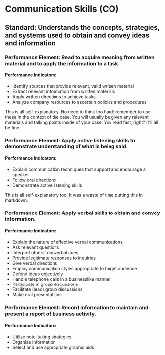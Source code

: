 # Communication Skills (CO)

## Standard: Understands the concepts, strategies, and systems used to obtain and convey ideas and information

### Performance Element: Read to acquire meaning from written material and to apply the information to a task.

#### Performance Indicators:

* Identify sources that provide relevant, valid written material
* Extract relevant information from written materials
* Apply written directions to achieve tasks
* Analyze company resources to ascertain policies and procedures

This is all self-explanatory. No need to think too hard: remember to use these in the context of the case.
You will usually be given any relevant materials and talking points inside of your case. You read fast, right? It'll all be fine.

### Performance Element: Apply active listening skills to demonstrate understanding of what is being said.

#### Performance Indicators:

* Explain communication techniques that support and encourage a speaker
* Follow oral directions
* Demonstrate active listening skills

This is all self-explanatory too. It was a waste of time putting this in markdown.

### Performance Element: Apply verbal skills to obtain and convey information.

#### Performance Indicators:

* Explain the nature of effective verbal communications
* Ask relevant questions
* Interpret others' nonverbal cues
* Provide legitimate responses to inquiries
* Give verbal directions
* Employ communication styles appropriate to target audience
* Defend ideas objectively
* Handle telephone calls in a businesslike manner
* Participate in group discussions
* Facilitate (lead) group discussions
* Make oral presentations

### Performance Element: Record information to maintain and present a report of business activity.

#### Performance Indicators:

* Utilize note-taking strategies
* Organize information
* Select and use appropriate graphic aids